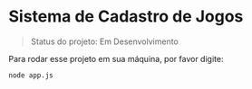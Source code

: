 # Sistema de Cadastro de Jogos 

> Status do projeto: Em Desenvolvimento

Para rodar esse projeto em sua máquina, por favor digite:

```
node app.js
```
